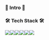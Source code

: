 ### 🌱 Intro 🌱

### 🛠 Tech Stack 🛠
<img src="https://img.shields.io/badge/javascript-333333?style=flat-square&logo=javascript&logoColor=yellow"/><img src="https://img.shields.io/badge/mysql-3333ff?style=flat-square&logo=firebase&logoColor=white"/><img src="https://img.shields.io/badge/express-666666?style=flat-square&logo=express&logoColor=white"/><img src="https://img.shields.io/badge/Node.js-33cc00?style=flat-square&logo=Node.js&logoColor=white"/><img src="https://img.shields.io/badge/mongodb-47A248?style=flat-square&logo=Node.js&logoColor=white"/><img src="https://img.shields.io/badge/AWS-232F3E?style=flat-square&logo=Node.js&logoColor=white"/>

